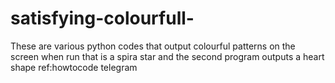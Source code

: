 # satisfying-colourfull-
These are various python codes that output colourful patterns on the screen when run that is a spira star and the second program outputs a heart shape
ref:howtocode telegram
